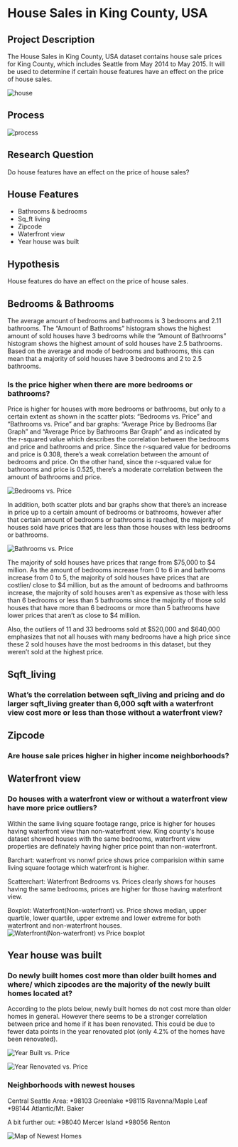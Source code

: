 # House Sales in King County, USA

## Project Description
The House Sales in King County, USA dataset contains house sale prices for King County, which includes Seattle from May 2014 to May 2015. It will be used to determine if certain house features have an effect on the price of house sales.
 
![house](images/house.png)

## Process

![process](images/process.png)


## Research Question
Do house features have an effect on the price of house sales?


## House Features
*	Bathrooms & bedrooms
*	Sq_ft living
*	Zipcode
*	Waterfront view
*	Year house was built


## Hypothesis
House features do have an effect on the price of house sales.


## Bedrooms & Bathrooms

The average amount of bedrooms and bathrooms is 3 bedrooms and 2.11 bathrooms. The “Amount of Bathrooms” histogram shows the highest amount of sold houses have 3 bedrooms while the “Amount of Bathrooms” histogram shows the highest amount of sold houses have 2.5 bathrooms. Based on the average and mode of bedrooms and bathrooms, this can mean that a majority of sold houses have 3 bedrooms and 2 to 2.5 bathrooms.

### Is the price higher when there are more bedrooms or bathrooms?

Price is higher for houses with more bedrooms or bathrooms, but only to a certain extent as shown in the scatter plots: “Bedrooms vs. Price” and “Bathrooms vs. Price” and bar graphs: “Average Price by Bedrooms Bar Graph” and “Average Price by Bathrooms Bar Graph” and as indicated by the r-squared value which describes the correlation between the bedrooms and price and bathrooms and price. Since the r-squared value for bedrooms and price is 0.308, there’s a weak correlation between the amount of bedrooms and price. On the other hand, since the r-squared value for bathrooms and price is 0.525, there’s a moderate correlation between the amount of bathrooms and price.

![Bedrooms vs. Price](output_data/Bedrooms%20vs.%20Price.png)

In addition, both scatter plots and bar graphs show that there’s an increase in price up to a certain amount of bedrooms or bathrooms, however after that certain amount of bedrooms or bathrooms is reached, the majority of houses sold have prices that are less than those houses with less bedrooms or bathrooms.

![Bathrooms vs. Price](output_data/Bathrooms%20vs.%20Price.png)

The majority of sold houses have prices that range from $75,000 to $4 million. As the amount of bedrooms increase from 0 to 6 in and bathrooms increase from 0 to 5, the majority of sold houses have prices that are costlier/ close to $4 million, but as the amount of bedrooms and bathrooms increase, the majority of sold houses aren’t as expensive as those with less than 6 bedrooms or less than 5 bathrooms since the majority of those sold houses that have more than 6 bedrooms or more than 5 bathrooms have lower prices that aren’t as close to $4 million.

Also, the outliers of 11 and 33 bedrooms sold at $520,000 and $640,000 emphasizes that not all houses with many bedrooms have a high price since these 2 sold houses have the most bedrooms in this dataset, but they weren’t sold at the highest price. 


## Sqft_living

### What’s the correlation between sqft_living and pricing and do larger sqft_living greater than 6,000 sqft with a waterfront view cost more or less than those without a waterfront view?


## Zipcode

### Are house sale prices higher in higher income neighborhoods?


## Waterfront view

### Do houses with a waterfront view or without a waterfront view have more price outliers?
Within the same living square footage range, price is higher for houses having waterfront view than non-waterfront view. King county's house dataset showed houses with the same bedrooms, waterfront view properties are definately having higher price point than non-waterfront. 

Barchart: waterfront vs nonwf price shows price comparision within same living square footage which waterfront is higher.

Scatterchart: Waterfront Bedrooms vs. Prices clearly shows for houses having the same bedrooms, prices are higher for those having waterfront view.

Boxplot: Waterfront(Non-waterfront) vs. Price shows median, upper quartile, lower quartile, upper extreme and lower extreme for both waterfront and non-waterfront houses.
![ Waterfront(Non-waterfront) vs  Price boxplot](https://user-images.githubusercontent.com/100645924/164123777-04189a10-2539-4b5f-88f2-028469361489.png)


## Year house was built

### Do newly built homes cost more than older built homes and where/ which zipcodes are the majority of the newly built homes located at?

According to the plots below, newly built homes do not cost more than older homes in general. However there seems to be a stronger correlation between price and home if it has been renovated. This could be due to fewer data points in the year renovated plot (only 4.2% of the homes have been renovated).

![Year Built vs. Price](output_data/yearbuiltvsprice.png)

![Year Renovated vs. Price](output_data/yearrenovatedvsprice.png)

### Neighborhoods with newest houses

Central Seattle Area:
*98103 Greenlake
*98115 Ravenna/Maple Leaf
*98144 Atlantic/Mt. Baker

A bit further out:
*98040 Mercer Island
*98056 Renton

![Map of Newest Homes](output_data/topsixnewhouses.png)

